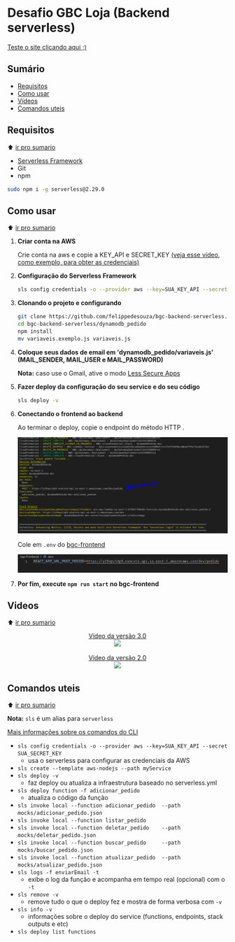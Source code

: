 # Desafio GBC Loja (Backend serverless)

[Teste o site clicando aqui ;)](http://bgc-frontend.s3-website-sa-east-1.amazonaws.com/)

## Sumário

- [Requisitos](#requisitos)
- [Como usar](#como-usar)
- [Vídeos](#videos)
- [Comandos uteis](#comandos-uteis)

## Requisitos

:arrow_up: [ir pro sumario](#sumario)

- [Serverless Framework](https://www.serverless.com/framework/docs/getting-started/)
- Git
- npm

```bash
sudo npm i -g serverless@2.29.0
```

## Como usar

:arrow_up: [ir pro sumario](#sumario)

1. **Criar conta na AWS**

   Crie conta na aws e copie a KEY_API e SECRET_KEY [(veja esse vídeo, como exemplo, para obter as credenciais)](https://www.youtube.com/watch?v=KngM5bfpttA)

2. **Configuração do Serverless Framework**

   ```bash
   sls config credentials -o --provider aws --key=SUA_KEY_API --secret SUA_SECRET_KEY
   ```

3. **Clonando o projeto e configurando**

   ```bash
   git clone https://github.com/felippedesouza/bgc-backend-serverless.git
   cd bgc-backend-serverless/dynamodb_pedido
   npm install
   mv variaveis.exemplo.js variaveis.js
   ```

4. **Coloque seus dados de email em 'dynamodb_pedido/variaveis.js' (MAIL_SENDER, MAIL_USER e MAIL_PASSWORD)**

   **Nota:** caso use o Gmail, ative o modo [Less Secure Apps](https://devanswers.co/allow-less-secure-apps-access-gmail-account/)

5. **Fazer deploy da configuração do seu service e do seu código**

   ```bash
   sls deploy -v
   ```

5. **Conectando o frontend ao backend**

   Ao terminar o deploy, copie o endpoint do método HTTP .

   ![](./screenshots/sls-1.png)

   Cole em `.env` do [bgc-frontend](https://github.com/felippedesouza/bgc-frontend/blob/main/.env.exemplo)

   ![](./screenshots/sls-2.png)

6. **Por fim, execute `npm run start` no bgc-frontend**

## Videos

:arrow_up: [ir pro sumario](#sumario)

<p align="center">
   <a href="https://youtu.be/_owP1BYJytY"> 
      Vídeo da versão 3.0 <br>
      <img src="https://img.youtube.com/vi/_owP1BYJytY/0.jpg" />
   </a>
</p>

<p align="center">
   <a href="https://youtu.be/kWpBPtolxFw"> 
      Vídeo da versão 2.0 <br>
      <img src="https://img.youtube.com/vi/kWpBPtolxFw/0.jpg" />
   </a>
</p>

## Comandos uteis

:arrow_up: [ir pro sumario](#sumario)

**Nota:** `sls` é um alias para `serverless`

[Mais informações sobre os comandos do CLI](https://www.serverless.com/framework/docs/providers/aws/)

- `sls config credentials -o --provider aws --key=SUA_KEY_API --secret SUA_SECRET_KEY`
   - usa o serverless para configurar as credenciais da AWS
- `sls create --template aws-nodejs --path myService`
- `sls deploy -v` 
   - faz deploy ou atualiza a infraestrutura baseado no serverless.yml
- `sls deploy function -f adicionar_pedido`
   - atualiza o código da função
- `sls invoke local --function adicionar_pedido  --path mocks/adicionar_pedido.json `
- `sls invoke local --function listar_pedido`
- `sls invoke local --function deletar_pedido    --path mocks/deletar_pedido.json`
- `sls invoke local --function buscar_pedido     --path mocks/buscar_pedido.json `
- `sls invoke local --function atualizar_pedido  --path mocks/atualizar_pedido.json `
- `sls logs -f enviarEmail -t`
   - exibe o log da função e acompanha em tempo real (opcional) com o `-t`
- `sls remove -v`
   - remove tudo o que o deploy fez e mostra de forma verbosa com `-v`
- `sls info -v` 
   - informações sobre o deploy do service (functions, endpoints, stack outputs e etc)
- `sls deploy list functions`
